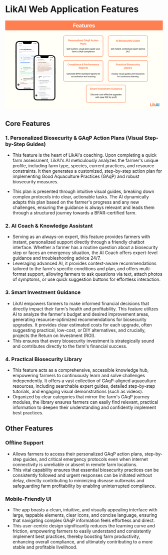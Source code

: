 # LikAI Web Application Features

![Features](./assets/core-features.png)

## Core Features

### 1. Personalized Biosecurity & GAqP Action Plans (Visual Step-by-Step Guides)

- This feature is the heart of LikAI's coaching. Upon completing a quick farm assessment, LikAI's AI meticulously analyzes the farmer's unique profile, including farm type, species, current practices, and resource constraints. It then generates a customized, step-by-step action plan for implementing Good Aquaculture Practices (GAqP) and robust biosecurity measures. 

- This plan is presented through intuitive visual guides, breaking down complex protocols into clear, actionable tasks. The AI dynamically adapts this plan based on the farmer's progress and any new challenges, ensuring the guidance is always relevant and leads them through a structured journey towards a BFAR-certified farm.

### 2. AI Coach & Knowledge Assistant 

- Serving as an always-on expert, this feature provides farmers with instant, personalized support directly through a friendly chatbot interface. Whether a farmer has a routine question about a biosecurity step or faces an emergency situation, the AI Coach offers expert-level guidance and troubleshooting advice 24/7. 
- Leveraging advanced AI, it provides context-aware recommendations tailored to the farm's specific conditions and plan, and offers multi-format support, allowing farmers to ask questions via text, attach photos of symptoms, or use quick suggestion buttons for effortless interaction.

### 3. Smart Investment Guidance

- LikAI empowers farmers to make informed financial decisions that directly impact their farm's health and profitability. This feature utilizes AI to analyze the farmer's budget and desired improvement areas, generating resource-optimized recommendations for biosecurity upgrades. It provides clear estimated costs for each upgrade, often suggesting practical, low-cost, or DIY alternatives, and crucially, projects the Return on Investment (ROI). 
- This ensures that every biosecurity investment is strategically sound and contributes directly to the farm's financial success.

### 4. Practical Biosecurity Library 

- This feature acts as a comprehensive, accessible knowledge hub, empowering farmers to continuously learn and solve challenges independently. It offers a vast collection of GAqP-aligned aquaculture resources, including searchable expert guides, detailed step-by-step tutorials, and engaging visual demonstrations (such as videos). 
- Organized by clear categories that mirror the farm's GAqP journey modules, the library ensures farmers can easily find relevant, practical information to deepen their understanding and confidently implement best practices.

## Other Features

### Offline Support

- Allows farmers to access their personalized GAqP action plans, step-by-step guides, and critical emergency protocols even when internet connectivity is unreliable or absent in remote farm locations. 
- This vital capability ensures that essential biosecurity practices can be consistently followed and urgent responses can be initiated without delay, directly contributing to minimizing disease outbreaks and safeguarding farm profitability by enabling uninterrupted compliance.

### Mobile-Friendly UI

- The app boasts a clean, intuitive, and visually appealing interface with large, tappable elements, clear icons, and concise language, ensuring that navigating complex GAqP information feels effortless and direct. 
- This user-centric design significantly reduces the learning curve and friction, empowering farmers to easily understand and consistently implement best practices, thereby boosting farm productivity, enhancing overall compliance, and ultimately contributing to a more stable and profitable livelihood.